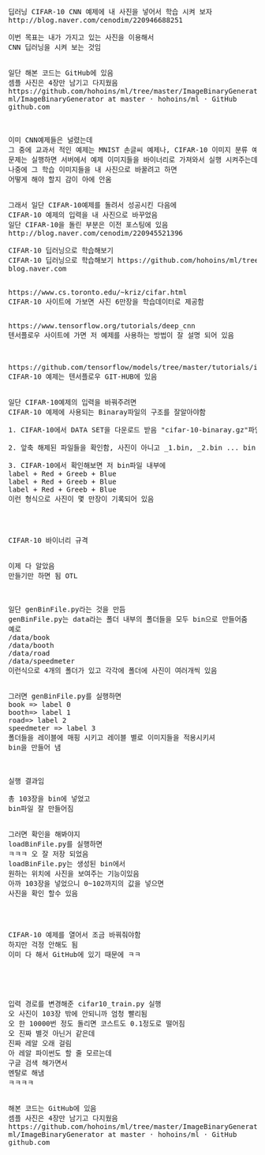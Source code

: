 <pre>
  
딥러닝 CIFAR-10 CNN 예제에 내 사진을 넣어서 학습 시켜 보자  
http://blog.naver.com/cenodim/220946688251

이번 목표는 내가 가지고 있는 사진을 이용해서
CNN 딥러닝을 시켜 보는 것임


일단 해본 코드는 GitHub에 있음
셈플 사진은 4장만 남기고 다지웠음
https://github.com/hohoins/ml/tree/master/ImageBinaryGenerator
ml/ImageBinaryGenerator at master · hohoins/ml · GitHub
github.com



이미 CNN예제들은 널렸는데
그 중에 교과서 적인 예제는 MNIST 손글씨 예제나, CIFAR-10 이미지 분류 예제들임
문제는 실행하면 서버에서 예제 이미지들을 바이너리로 가져와서 실행 시켜주는데
나중에 그 학습 이미지들을 내 사진으로 바꿀려고 하면
어떻게 해야 할지 감이 아에 안옴


그래서 일단 CIFAR-10예제를 돌려서 성공시킨 다음에
CIFAR-10 예제의 입력을 내 사진으로 바꾸었음
일단 CIFAR-10을 돌린 부분은 이전 포스팅에 있음
http://blog.naver.com/cenodim/220945521396

CIFAR-10 딥러닝으로 학습해보기
CIFAR-10 딥러닝으로 학습해보기 https://github.com/hohoins/ml/tree/master/cifar10ml/cifar10 at m...
blog.naver.com


https://www.cs.toronto.edu/~kriz/cifar.html
CIFAR-10 사이트에 가보면 사진 6만장을 학습데이터로 제공함


https://www.tensorflow.org/tutorials/deep_cnn
텐서플로우 사이트에 가면 저 예제를 사용하는 방법이 잘 설명 되어 있음



https://github.com/tensorflow/models/tree/master/tutorials/image/cifar10/
CIFAR-10 예제는 텐서플로우 GIT-HUB에 있음


일단 CIFAR-10예제의 입력을 바꿔주려면
CIFAR-10 예제에 사용되는 Binaray파일의 구조를 잘알아야함

1. CIFAR-10에서 DATA SET을 다운로드 받음 "cifar-10-binaray.gz"파일이 다운로드 됨

2. 앞축 해제된 파일들을 확인함, 사진이 아니고 _1.bin, _2.bin ... bin 파일만 있음. 이 bin파일이 실제로 사진임

3. CIFAR-10에서 확인해보면 저 bin파일 내부에
label + Red + Greeb + Blue 
label + Red + Greeb + Blue
label + Red + Greeb + Blue
이런 형식으로 사진이 몇 만장이 기록되어 있음




CIFAR-10 바이너리 규격


이제 다 알았음
만들기만 하면 됨 OTL
     


일단 genBinFile.py라는 것을 만듬
genBinFile.py는 data라는 폴더 내부의 폴더들을 모두 bin으로 만들어줌
예로 
/data/book
/data/booth
/data/road
/data/speedmeter
이런식으로 4개의 폴더가 있고 각각에 폴더에 사진이 여러개씩 있음


그러면 genBinFile.py를 실행하면
book => label 0
booth=> label 1
road=> label 2
speedmeter => label 3
폴더들을 레이블에 매핑 시키고 레이블 별로 이미지들을 적용시키셔
bin을 만들어 냄



실행 결과임 

총 103장을 bin에 넣었고
bin파일 잘 만들어짐


그러면 확인을 해봐야지
loadBinFile.py를 실행하면
ㅋㅋㅋ 오 잘 저장 되었음
loadBinFile.py는 생성된 bin에서 
원하는 위치에 사진을 보여주는 기능이있음
아까 103장을 넣었으니 0~102까지의 값을 넣으면
사진을 확인 할수 있음 


 

CIFAR-10 예제를 열어서 조금 바꿔줘야함
하지만 걱정 안해도 됨 
이미 다 해서 GitHub에 있기 때문에 ㅋㅋ



  

입력 경로를 변경해준 cifar10_train.py 실행
오 사진이 103장 밖에 안되니까 엄청 빨리됨
오 한 10000번 정도 돌리면 코스트도 0.1정도로 떨어짐
오 진짜 별것 아닌거 같은데
진짜 레알 오래 걸림
아 레알 파이썬도 할 줄 모르는데
구글 검색 해가면서
멘탈로 해냄
ㅋㅋㅋㅋ


해본 코드는 GitHub에 있음
셈플 사진은 4장만 남기고 다지웠음
https://github.com/hohoins/ml/tree/master/ImageBinaryGenerator
ml/ImageBinaryGenerator at master · hohoins/ml · GitHub
github.com

</pre>
